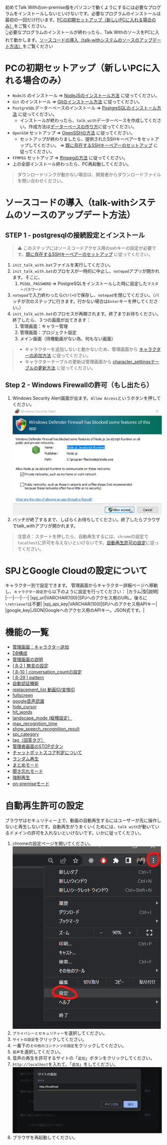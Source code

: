 初めてTalk Withのon-premise版をパソコンで動くようにするには必要なプログラムをインストールしないといけないです。必要なプログラムのインストールは最初の一回だけ行います。[PCの初期セットアップ（新しいPCに入れる場合のみ）](#PCの初期セットアップ（新しいPCに入れる場合のみ）)をご覧ください。  
👆必要なプログラムのインストールが終わったら、Talk WithのソースをPCに入れて動かします。[ソースコードの導入（talk-withシステムのソースのアップデート方法）](#ソースコードの導入（talk-withシステムのソースのアップデート方法）)をご覧ください

# PCの初期セットアップ（新しいPCに入れる場合のみ）
- `NodeJS` のインストール => [NodeJSのインストール方法](./how_to_install_node.md) に従ってください。
- `Git` のインストール => [Gitのインストール方法](./how_to_install_git.md) に従ってください。  
- `PostgreSQL`データーベースのインストール => [PostgreSQLのインストール方法](./how_to_install_pg.md) に従ってください。
  - インストールが終わったら、`talk_with`データーベースを作成してください。作成方法は[データーベースの作り方](./how_to_install_pg.md/#データーベースの作り方)に従ってください。
- `OpenSSH` セットアップ => [OpenSSHの方法](./how_to_setup_openssh.md#OpenSSH) に従ってください。
  - セットアップが終わりましたら、提供されたSSHキーペアーをセットアップしてください。 => [既に存在するSSHキーペアーのセットアップ](./how_to_setup_openssh.md#既に存在するsshキーペアーのセットアップ) に従ってください。
- `FFMPEG` セットアップ => [ffmpegの方法](./how_to_install_ffmpeg.md) に従ってください。
- 上の全部インストール終わったら、PC再起動してください。

> ダウンロードリンクが動かない場合は、開発者からダウンロードファイルを問い合わせください。

# ソースコードの導入（talk-withシステムのソースのアップデート方法）
## STEP 1 - postgresqlの接続設定とインストール
> ⚠ このステップにはソースコードアクセス用のsshキーの設定が必要です。[既に存在するSSHキーペアーのセットアップ](./how_to_setup_openssh.md#既に存在するsshキーペアーのセットアップ) に従ってください。
1. `init_talk_with.bat`ファイルを実行してください。
2. `init_talk_with.bat`のプロセスが一時的に中止し、`notepad`アプリが開かれます。そこに、
   1. `PGSQL_PASSWORD` => PostgreSQLをインストールした時に設定した`マスターパスワード`
3. `notepad`で入力終わったら`Ctrl+S`で保存し、`notepad`を閉じてください。（バッチが次のステップに行きます。行かない場合は`Enter`キーを押してください。）
4. `init_talk_with.bat`のプロセスが再開されます。終了までお待ちください。終了したら、３つの画面が出てきます：
    1. 管理画面：キャラー管理
    2. 管理画面：プロジェクト設定
    2. メイン画面（待機動画がない為、何もない画面）
> * キャラクターを追加しないと動かないため、管理画面から [キャラクターの追加方法](./how_to_add_character.md) に従ってください。　　
> * キャラクターテーブルの更新は管理画面から [character_settingsテーブルの更新方法](./how_to_add_character.md) に従ってください。
## Step 2 - Windows Firewallの許可（もし出たら）
1. Windows Security Alert画面が出ます。`Allow Access`というボタンを押してください。  
  ![Windows Security Alert](images/win_security_alert.png)
2. バッチが終了するまで、しばらくお待ちしてください。終了したらブラウザでtalk_withアプリが開かれます。

> 注意点：スタートを押したら、自動再生するには、`chrome`の設定で`localhost`に許可を与えないといけないです。[自動再生許可の設定](#自動再生許可の設定)に従ってください。

# SPJとGoogle Cloudの設定について
キャラクター別で設定できます。
管理画面からキャラクター詳細ページへ移動し、`キャラクター設定`から以下のように設定を行ってください：
|カラム|型|説明|
|---|---|---|
|spj_url|VARCHAR(100)|SPJへのアクセス用のURL。後ろに`\retrieve?`は不要|
|spj_api_key|VARCHAR(100)|SPJへのアクセス用APIキー|
|google_key|JSON|Googleへのアクセス用のAPIキー。JSON式です。|


# 機能の一覧  
* [管理画面：キャラクター追加](./how_to_add_character.md)
* [DB構成](./DB.md)
* [管理画面の説明](./admin_page.md)  
* [[ β-2 ] 無言の設定](./how_to_setup_silence_limit.md)
* [[ β-10 ] conversation_countの設定](./how_to_setup_conversation_count.md)
* [[ β-29 ] pattern](./how_to_setup_pattern.md)
* [自動認証機能](./LogDB_with_Authentication.md)
* [replacement_list 動画ID/変換ID](./how_to_setup_alternative_list.md)
* [fullscreen](./how_to_setup_fullscreen.md)
* [google音声認識](./About_GoogleSpeechToText.md)
* [hide_cursor](./how_to_setup_hide_cursor.md)
* [hit_words](./how_to_setup_hit_words.md)
* [landscape_mode (縦横設定）](./how_to_setup_landscape_mode.md)
* [max_recognition_time](./how_to_setup_max_recognition_time.md)
* [show_speech_recognition_result](./how_to_setup_show_speech_recognition_result.md)
* [spj_category](./how_to_setup_spj_category.md)
* [tag（回答タグ）](./how_to_setup_tag.md)
* [管理者画面のSTOPボタン](./admin_stop_button.md)
* [チャットボットスコア判定について](./About_chatbotScore.md)
* [ランダム再生](./how_to_setup_random.md)
* [まとめモード](./how_to_setup_matome.md)
* [聞き忘れモード](./how_to_setup_kikiwasure.md)
* [強制再生](./how_to_setup_force_video.md)
* [on-premiseモード](./how_to_switch_on-premise_mode.md)


# 自動再生許可の設定
ブラウザはセキュリティー上で、動画の自動再生するにはユーザーが先に操作しないと再生しないです。自動再生がうまくいくためには、`talk with`が動いているドメインの許可を入れないといけないです。いかに従ってください。
1. chromeの設定ページを開いてください。  
   ![Chromeの設定の開き方](./images/chrome/open_settings.png)
2. `プライバシーとセキュリティー`を選択してください。
3. `サイトの設定`をクリックしてください。
4. 一番下の`その他のコンテンツの設定`をクリックしてください。
5. `音声`を選択してください。
6. 音声の再生を許可するサイトの「`追加`」ボタンをクリックしてください。
7. `http://localhost`を入れて、「`追加`」をしてください。
   ![追加の例](./images/chrome/save_settings.png)
8. ブラウザを再起動してください。
